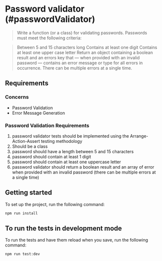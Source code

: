 # Password validator (#passwordValidator)

> Write a function (or a class) for validating passwords. Passwords must meet the following criteria: 

> Between 5 and 15 characters long
> Contains at least one digit
> Contains at least one upper case letter
> Return an object containing a boolean result and an errors key that — when provided with an invalid password — contains an error message or type for all errors in occurrence. There can be multiple errors at a single time.

## Requirements 
### Concerns 
- Password Validation 
- Error Message Generation 

### Password Validation Requirements
1. password validator tests should be implemented using the Arrange-Action-Assert testing methodology
2. Should be a class 
3. password should have a length between 5 and 15 characters
4. password should contain at least 1 digit 
5. password should contain at least one uppercase letter
6. password validator should return a boolean result and an array of error when provided with an invalid password (there can be multiple errors at a single time)   



## Getting started

To set up the project, run the following command:

```bash
npm run install
```

## To run the tests in development mode

To run the tests and have them reload when you save, run the following command:

```bash
npm run test:dev
```